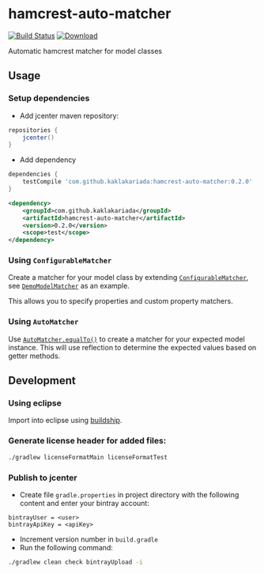 # hamcrest-auto-matcher

[![Build Status](https://travis-ci.org/hamstercommunity/hamcrest-auto-matcher.svg?branch=master)](https://travis-ci.org/hamstercommunity/hamcrest-auto-matcher)
[![Download](https://api.bintray.com/packages/kaklakariada/maven/hamcrest-auto-matcher/images/download.svg)](https://bintray.com/kaklakariada/maven/hamcrest-auto-matcher/_latestVersion)

Automatic hamcrest matcher for model classes

## Usage

### Setup dependencies

* Add jcenter maven repository:
```groovy
repositories {
    jcenter()
}
```
* Add dependency
```groovy
dependencies {
    testCompile 'com.github.kaklakariada:hamcrest-auto-matcher:0.2.0'
}
```
```xml
<dependency>
	<groupId>com.github.kaklakariada</groupId>
	<artifactId>hamcrest-auto-matcher</artifactId>
	<version>0.2.0</version>
	<scope>test</scope>
</dependency>
```

### Using `ConfigurableMatcher`
Create a matcher for your model class by extending [`ConfigurableMatcher`](src/main/java/com/github/hamstercommunity/matcher/config/ConfigurableMatcher.java), see [`DemoModelMatcher`](src/test/java/com/github/hamstercommunity/matcher/model/DemoModelMatcher.java) as an example.

This allows you to specify properties and custom property matchers.

### Using `AutoMatcher` 
Use [`AutoMatcher.equalTo()`](src/main/java/com/github/hamstercommunity/matcher/auto/AutoMatcher.java) to create a matcher for your expected model instance. This will use reflection to determine the expected values based on getter methods.

## Development

### Using eclipse

Import into eclipse using [buildship](https://projects.eclipse.org/projects/tools.buildship).

### Generate license header for added files:

```bash
./gradlew licenseFormatMain licenseFormatTest
```

### Publish to jcenter

* Create file `gradle.properties` in project directory with the following content and enter your bintray account:
```
bintrayUser = <user>
bintrayApiKey = <apiKey>
```
* Increment version number in `build.gradle`
* Run the following command:
```bash
./gradlew clean check bintrayUpload -i
```